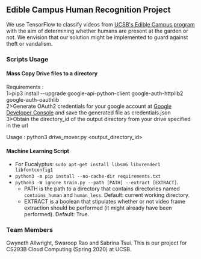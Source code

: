 ## Edible Campus Human Recognition Project

We use TensorFlow to classify videos from [UCSB's Edible Campus program](https://sustainability.ucsb.edu/ediblecampus/) with the aim of determining whether humans are present at the garden or not. We envision that our solution might be implemented to guard against theft or vandalism.

### Scripts Usage

#### Mass Copy Drive files to a directory
Requirements : <br/>
1>pip3 install --upgrade google-api-python-client google-auth-httplib2 google-auth-oauthlib <br/>
2>Generate OAuth2 credentials for your google account at [Google Developer Console](https://console.developers.google.com/apis/credentials) and save the generated file as credentials.json <br/>
3>Obtain the directory_id of the output directory from your drive specified in the url <br/>

Usage : python3 drive_mover.py <output_directory_id>

#### Machine Learning Script
- For Eucalyptus: `sudo apt-get install libsm6 libxrender1 libfontconfig1`
- `python3 -m pip install --no-cache-dir requirements.txt`
- `python3 -W ignore train.py --path [PATH] --extract [EXTRACT]`.
	- PATH is the path to a directory that contains directories named `contains_human` and `human_less`. Default: current working directory.
	- EXTRACT is a boolean that stipulates whether or not video frame extraction should be performed (it might already have been performed). Default: True.

### Team Members
Gwyneth Allwright, Swaroop Rao and Sabrina Tsui. This is our project for CS293B Cloud Computing (Spring 2020) at UCSB.
